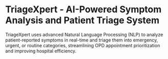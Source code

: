 # TriageXpert - AI-Powered Symptom Analysis and Patient Triage System

TriageXpert uses advanced Natural Language Processing (NLP) to analyze patient-reported symptoms in real-time and triage them into emergency, urgent, or routine categories, streamlining OPD appointment prioritization and improving hospital efficiency.
